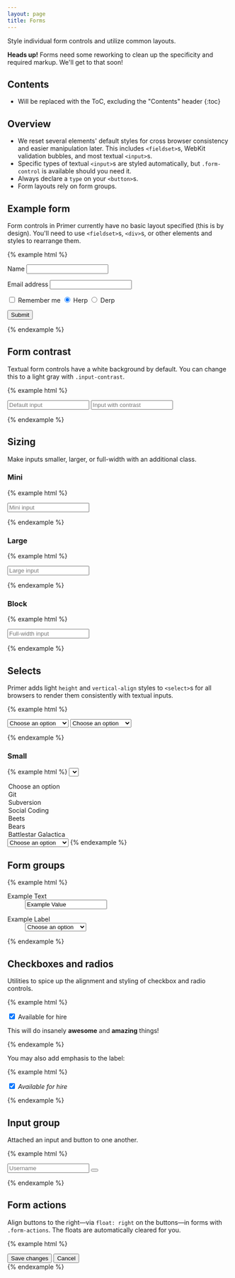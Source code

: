 ```yaml
---
layout: page
title: Forms
---
```


Style individual form controls and utilize common layouts.

<div class="flash">
  <strong>Heads up!</strong> Forms need some reworking to clean up the specificity and required markup. We'll get to that soon!
</div>

## Contents

* Will be replaced with the ToC, excluding the "Contents" header
{:toc}

## Overview

- We reset several elements' default styles for cross browser consistency and easier manipulation later. This includes `<fieldset>`s, WebKit validation bubbles, and most textual `<input>`s.
- Specific types of textual `<input>`s are styled automatically, but `.form-control` is available should you need it.
- Always declare a `type` on your `<button>`s.
- Form layouts rely on form groups.

## Example form

Form controls in Primer currently have no basic layout specified (this is by design). You'll need to use `<fieldset>`s, `<div>`s, or other elements and styles to rearrange them.

{% example html %}
<form>
  <label for="name">Name</label>
  <input type="text" id="name">

  <label for="email">Email address</label>
  <input type="email" id="email">

  <label>
    <input type="checkbox"> Remember me
  </label>

  <label>
    <input type="radio" id="herp" name="herpderp" checked> Herp
  </label>
  <label>
    <input type="radio" id="derp" name="herpderp"> Derp
  </label>

  <button class="btn" type="submit">Submit</button>
</form>
{% endexample %}

## Form contrast

Textual form controls have a white background by default. You can change this to a light gray with `.input-contrast`.

{% example html %}
<form>
  <input type="text" placeholder="Default input">
  <input class="input-contrast" type="text" placeholder="Input with contrast">
</form>
{% endexample %}

## Sizing

Make inputs smaller, larger, or full-width with an additional class.

### Mini

{% example html %}
<form>
  <input class="input-mini" type="text" placeholder="Mini input">
</form>
{% endexample %}

### Large

{% example html %}
<form>
  <input class="input-large" type="text" placeholder="Large input">
</form>
{% endexample %}

### Block

{% example html %}
<form>
  <input class="input-block" type="text" placeholder="Full-width input">
</form>
{% endexample %}

## Selects

Primer adds light `height` and `vertical-align` styles to `<select>`s for all browsers to render them consistently with textual inputs.

{% example html %}
<form>
  <select>
    <option>Choose an option</option>
    <option>Git</option>
    <option>Subversion</option>
    <option>Social Coding</option>
    <option>Beets</option>
    <option>Bears</option>
    <option>Battlestar Galactica</option>
  </select>

  <select class="select">
    <option>Choose an option</option>
    <option>Git</option>
    <option>Subversion</option>
    <option>Social Coding</option>
    <option>Beets</option>
    <option>Bears</option>
    <option>Battlestar Galactica</option>
  </select>
</form>
{% endexample %}

### Small

{% example html %}
<select class="select-small">
  <option>Choose an option</option>
  <option>Git</option>
  <option>Subversion</option>
  <option>Social Coding</option>
  <option>Beets</option>
  <option>Bears</option>
  <option>Battlestar Galactica</option>
</select>

<select class="select select-small">
  <option>Choose an option</option>
  <option>Git</option>
  <option>Subversion</option>
  <option>Social Coding</option>
  <option>Beets</option>
  <option>Bears</option>
  <option>Battlestar Galactica</option>
</select>
{% endexample %}

## Form groups

{% example html %}
<form>
  <dl class="form">
    <dt><label>Example Text</label></dt>
    <dd><input type="text" class="textfield" value="Example Value"></dd>
  </dl>

  <dl class="form">
    <dt><label>Example Label</label></dt>
    <dd>
      <select class="select">
        <option>Choose an option</option>
        <option>Git</option>
        <option>Subversion</option>
        <option>Social Coding</option>
        <option>Beets</option>
        <option>Bears</option>
        <option>Battlestar Galactica</option>
      </select>
    </dd>
  </dl>
</form>
{% endexample %}

## Checkboxes and radios

Utilities to spice up the alignment and styling of checkbox and radio controls.

{% example html %}
<form>
  <div class="form-checkbox">
    <label>
      <input type="checkbox" checked="checked">
      Available for hire
    </label>
    <p class="note">
      This will do insanely <strong>awesome</strong> and <strong>amazing</strong> things!
    </p>
  </div>
</form>
{% endexample %}

You may also add emphasis to the label:

{% example html %}
<form>
  <div class="form-checkbox">
    <label>
      <input type="checkbox" checked="checked">
      <em class="highlight">Available for hire</em>
    </label>
  </div>
</form>
{% endexample %}

## Input group

Attached an input and button to one another.

{% example html %}
<form>
  <div class="input-group">
    <input type="text" placeholder="Username">
    <span class="input-group-button">
      <button class="btn">
        <span class="octicon octicon-clippy"></span>
      </button>
    </span>
  </div>
</form>
{% endexample %}

## Form actions

Align buttons to the right—via `float: right` on the buttons—in forms with `.form-actions`. The floats are automatically cleared for you.

{% example html %}
<div class="form-actions">
  <button type="button" class="btn btn-primary">Save changes</button>
  <button type="button" class="btn">Cancel</button>
</div>
{% endexample %}
